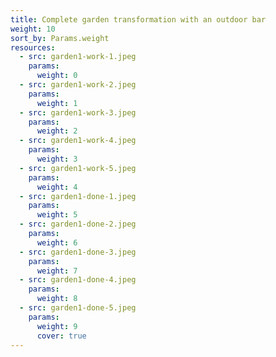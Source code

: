 ```yaml
---
title: Complete garden transformation with an outdoor bar
weight: 10
sort_by: Params.weight
resources:
  - src: garden1-work-1.jpeg
    params:
      weight: 0
  - src: garden1-work-2.jpeg
    params:
      weight: 1
  - src: garden1-work-3.jpeg
    params:
      weight: 2
  - src: garden1-work-4.jpeg
    params:
      weight: 3
  - src: garden1-work-5.jpeg
    params:
      weight: 4
  - src: garden1-done-1.jpeg
    params:
      weight: 5
  - src: garden1-done-2.jpeg
    params:
      weight: 6
  - src: garden1-done-3.jpeg
    params:
      weight: 7
  - src: garden1-done-4.jpeg
    params:
      weight: 8
  - src: garden1-done-5.jpeg
    params:
      weight: 9
      cover: true
---
```

